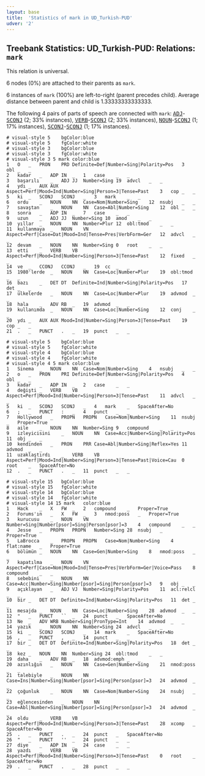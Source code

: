 ```yaml
---
layout: base
title:  'Statistics of mark in UD_Turkish-PUD'
udver: '2'
---
```


## Treebank Statistics: UD_Turkish-PUD: Relations: `mark`

This relation is universal.

6 nodes (0%) are attached to their parents as `mark`.

6 instances of `mark` (100%) are left-to-right (parent precedes child).
Average distance between parent and child is 1.33333333333333.

The following 4 pairs of parts of speech are connected with `mark`: <tt><a href="tr_pud-pos-ADJ.html">ADJ</a></tt>-<tt><a href="tr_pud-pos-SCONJ.html">SCONJ</a></tt> (2; 33% instances), <tt><a href="tr_pud-pos-VERB.html">VERB</a></tt>-<tt><a href="tr_pud-pos-SCONJ.html">SCONJ</a></tt> (2; 33% instances), <tt><a href="tr_pud-pos-NOUN.html">NOUN</a></tt>-<tt><a href="tr_pud-pos-SCONJ.html">SCONJ</a></tt> (1; 17% instances), <tt><a href="tr_pud-pos-SCONJ.html">SCONJ</a></tt>-<tt><a href="tr_pud-pos-SCONJ.html">SCONJ</a></tt> (1; 17% instances).


~~~ conllu
# visual-style 5	bgColor:blue
# visual-style 5	fgColor:white
# visual-style 3	bgColor:blue
# visual-style 3	fgColor:white
# visual-style 3 5 mark	color:blue
1	O	_	PRON	PRD	Definite=Def|Number=Sing|Polarity=Pos	3	obl	_	_
2	kadar	_	ADP	IN	_	1	case	_	_
3	başarılı	_	ADJ	JJ	Number=Sing	19	advcl	_	_
4	ydı	_	AUX	AUX	Aspect=Perf|Mood=Ind|Number=Sing|Person=3|Tense=Past	3	cop	_	_
5	ki	_	SCONJ	SCONJ	_	3	mark	_	_
6	ordu	_	NOUN	NN	Case=Nom|Number=Sing	12	nsubj	_	_
7	savaştan	_	NOUN	NN	Case=Abl|Number=Sing	12	obl	_	_
8	sonra	_	ADP	IN	_	7	case	_	_
9	uzun	_	ADJ	JJ	Number=Sing	10	amod	_	_
10	yıllar	_	NOUN	NN	Number=Plur	12	obl:tmod	_	_
11	kullanmaya	_	NOUN	VN	Aspect=Perf|Case=Dat|Mood=Ind|Tense=Pres|VerbForm=Ger	12	advcl	_	_
12	devam	_	NOUN	NN	Number=Sing	0	root	_	_
13	etti	_	VERB	VB	Aspect=Perf|Mood=Ind|Number=Sing|Person=3|Tense=Past	12	fixed	_	_
14	ve	_	CCONJ	CCONJ	_	19	cc	_	_
15	1980'lerde	_	NOUN	NN	Case=Loc|Number=Plur	19	obl:tmod	_	_
16	bazı	_	DET	DT	Definite=Ind|Number=Sing|Polarity=Pos	17	det	_	_
17	ülkelerde	_	NOUN	NN	Case=Loc|Number=Plur	19	advmod	_	_
18	hala	_	ADV	RB	_	19	advmod	_	_
19	kullanımda	_	NOUN	NN	Case=Loc|Number=Sing	12	conj	_	_
20	ydı	_	AUX	AUX	Mood=Ind|Number=Sing|Person=3|Tense=Past	19	cop	_	_
21	.	_	PUNCT	.	_	19	punct	_	_

~~~


~~~ conllu
# visual-style 5	bgColor:blue
# visual-style 5	fgColor:white
# visual-style 4	bgColor:blue
# visual-style 4	fgColor:white
# visual-style 4 5 mark	color:blue
1	Sinema	_	NOUN	NN	Case=Nom|Number=Sing	4	nsubj	_	_
2	o	_	PRON	PRI	Definite=Def|Number=Sing|Polarity=Pos	4	obl	_	_
3	kadar	_	ADP	IN	_	2	case	_	_
4	değişti	_	VERB	VB	Aspect=Perf|Mood=Ind|Number=Sing|Person=3|Tense=Past	11	advcl	_	_
5	ki	_	SCONJ	SCONJ	_	4	mark	_	SpaceAfter=No
6	;	_	PUNCT	:	_	4	punct	_	_
7	Hollywood	_	PROPN	PROPN	Case=Nom|Number=Sing	11	nsubj	_	Proper=True
8	aile	_	NOUN	NN	Number=Sing	9	compound	_	_
9	izleyicisini	_	NOUN	NN	Case=Acc|Number=Sing|Polarity=Pos	11	obj	_	_
10	kendinden	_	PRON	PRR	Case=Abl|Number=Sing|Reflex=Yes	11	advmod	_	_
11	uzaklaştırdı	_	VERB	VB	Aspect=Perf|Mood=Ind|Number=Sing|Person=3|Tense=Past|Voice=Cau	0	root	_	SpaceAfter=No
12	.	_	PUNCT	.	_	11	punct	_	_

~~~


~~~ conllu
# visual-style 15	bgColor:blue
# visual-style 15	fgColor:white
# visual-style 14	bgColor:blue
# visual-style 14	fgColor:white
# visual-style 14 15 mark	color:blue
1	Hack	_	X	FW	_	2	compound	_	Proper=True
2	Forums'ın	_	X	FW	_	3	nmod:poss	_	Proper=True
3	kurucusu	_	NOUN	VN	Number=Sing|Number[psor]=Sing|Person[psor]=3	4	compound	_	_
4	Jesse	_	PROPN	PROPN	Number=Sing	28	nsubj	_	Proper=True
5	LaBrocca	_	PROPN	PROPN	Case=Nom|Number=Sing	4	flat:name	_	Proper=True
6	bölümün	_	NOUN	NN	Case=Gen|Number=Sing	8	nmod:poss	_	_
7	kapatılma	_	NOUN	VN	Aspect=Perf|Case=Nom|Mood=Ind|Tense=Pres|VerbForm=Ger|Voice=Pass	8	compound	_	_
8	sebebini	_	NOUN	NN	Case=Acc|Number=Sing|Number[psor]=Sing|Person[psor]=3	9	obj	_	_
9	açıklayan	_	ADJ	VJ	Number=Sing|Polarity=Pos	11	acl:relcl	_	_
10	bir	_	DET	DT	Definite=Ind|Number=Sing|Polarity=Pos	11	det	_	_
11	mesajda	_	NOUN	NN	Case=Loc|Number=Sing	28	advmod	_	_
12	"	_	PUNCT	``	_	24	punct	_	SpaceAfter=No
13	Ne	_	ADV	WRB	Number=Sing|PronType=Int	14	advmod	_	_
14	yazık	_	NOUN	NN	Number=Sing	24	advcl	_	_
15	ki	_	SCONJ	SCONJ	_	14	mark	_	SpaceAfter=No
16	,	_	PUNCT	,	_	14	punct	_	_
17	bir	_	DET	DT	Definite=Ind|Number=Sing|Polarity=Pos	18	det	_	_
18	kez	_	NOUN	NN	Number=Sing	24	obl:tmod	_	_
19	daha	_	ADV	RB	_	18	advmod:emph	_	_
20	azınlığın	_	NOUN	NN	Case=Gen|Number=Sing	21	nmod:poss	_	_
21	talebiyle	_	NOUN	NN	Case=Ins|Number=Sing|Number[psor]=Sing|Person[psor]=3	24	advmod	_	_
22	çoğunluk	_	NOUN	NN	Case=Nom|Number=Sing	24	nsubj	_	_
23	eğlencesinden	_	NOUN	NN	Case=Abl|Number=Sing|Number[psor]=Sing|Person[psor]=3	24	advmod	_	_
24	oldu	_	VERB	VB	Aspect=Perf|Mood=Ind|Number=Sing|Person=3|Tense=Past	28	xcomp	_	SpaceAfter=No
25	.	_	PUNCT	.	_	24	punct	_	SpaceAfter=No
26	"	_	PUNCT	''	_	24	punct	_	_
27	diye	_	ADP	IN	_	24	case	_	_
28	yazdı	_	VERB	VB	Aspect=Perf|Mood=Ind|Number=Sing|Person=3|Tense=Past	0	root	_	SpaceAfter=No
29	.	_	PUNCT	.	_	28	punct	_	_

~~~



